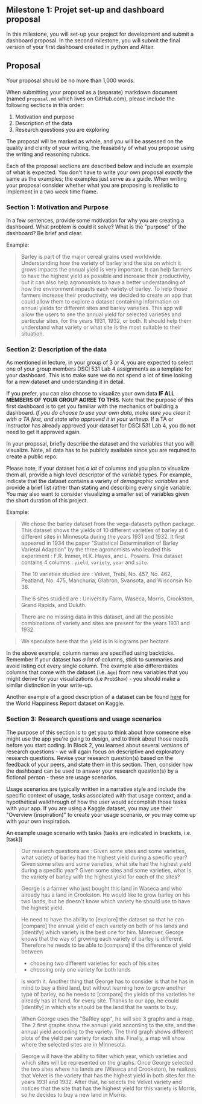 ## Milestone 1: Projet set-up and dashboard proposal

In this milestone, you will set-up your project for development and submit a dashboard proposal. In the second milestone, you will submit the final version of your first dashboard created in python and Altair.

## Proposal

Your proposal should be no more than 1,000 words.

When submitting your proposal as a (separate) markdown document (named `proposal.md` which lives on GitHub.com), please include the following sections in this order:

1. Motivation and purpose
2. Description of the data
3. Research questions you are exploring

The proposal will be marked as whole, and you will be assessed on the quality and clarity of your writing, the feasability of what you propose using the writing and reasoning rubrics.

Each of the proposal sections are described below and include an example of what is expected. You don't have to write your own proposal _exactly_ the same as the examples; the examples just serve as a guide. When writing your proposal consider whether what you are proposing is realistic to implement in a two week time frame.

### Section 1: Motivation and Purpose

In a few sentences, provide some motivation for why you are creating a dashboard. What problem is could it solve? What is the "purpose" of the dashboard? Be brief and clear.

Example:

> Barley is part of the major cereal grains used worldwide. Understanding how the variety of barley and the site on which it grows impacts the annual yield is very important. It can help farmers to have the highest yield as possible and increase their productivity, but it can also help agronomists to have a better understanding of how the environment impacts each variety of barley. To help those farmers increase their productivity, we decided to create an app that could allow them to explore a dataset containing information on annual yields for different sites and barley varieties. This app will allow the users to see the annual yield for selected varieties and particular sites, for the years 1931, 1932, or both. It should help them understand what variety or what site is the most suitable to their situation.


### Section 2: Description of the data

As mentioned in lecture, in your group of 3 or 4, you are expected to select one of your group members DSCI 531 Lab 4 assignments as a template for your dashboard. 
This is to make sure we do not spend a lot of time looking for a new dataset and understanding it in detail.

If you prefer, you can also choose to visualize your own data **IF ALL MEMBERS OF YOUR GROUP AGREE TO THIS**. Note that the purpose of this first dashboard is to get you familiar with the mechanics of building a dashboard. _If you do choose to use your own data, make sure you clear it with a TA first, and state who approved it in your writeup._ If a TA or instructor has already approved your dataset for DSCI 531 Lab 4, you do not need to get it approved again.

In your proposal, briefly describe the dataset and the variables that you will visualize. Note, all data has to be publicly available since you are required to create a public repo.

Please note, if your dataset has _a lot_ of columns and you plan to visualize them all, provide a high level descriptor of the variable types. For example, indicate that the dataset contains a variety of _demographic variables_ and provide a brief list rather than stating and describing every single variable. You may also want to consider visualizing a smaller set of variables given the short duration of this project.

Example:

> We chose the barley dataset from the vega-datasets python package. This dataset shows the yields of 10 different varieties of barley at 6 different sites in Minnesota during the years 1931 and 1932. It first appeared in 1934 the paper "Statistical Determination of Barley Varietal Adaption" by the three agronomists who leaded this experiment : F.R. Immer, H.K. Hayes, and L. Powers.
This dataset contains 4 columns : `yield`, `variety`, `year` and `site`.

> The 10 varieties studied are : Velvet, Trebi, No. 457, No. 462, Peatland, No. 475, Manchuria, Glabron, Svansota, and Wisconsin No 38.

> The 6 sites studied are : University Farm, Waseca, Morris, Crookston, Grand Rapids, and Duluth.

> There are no missing data in this dataset, and all the possible combinations of variety and sites are present for the years 1931 and 1932.

> We speculate here that the yield is in kilograms per hectare.


In the above example, column names are specified using backticks. Remember if your dataset has _a lot_ of columns, stick to summaries and avoid listing out every single column. The example also differentiates columns that come with the dataset (i.e. `Age`) from new variables that you might derive for your visualizations (i.e `ProbShow`) - you should make a similar distinction in your write-up.

Another example of a good description of a dataset can be found [here](https://www.kaggle.com/unsdsn/world-happiness) for the World Happiness Report dataset on Kaggle.

### Section 3: Research questions and usage scenarios

The purpose of this section is to get you to think about how someone else might use the app you're going to design, and to think about those needs before you start coding. 
In Block 2, you learned about several versions of research questions - we will again focus on descriptive and exploratory research questions. 
Revise your research question(s) based on the feedback of your peers, and state them in this section.
Then, consider how the dashboard can be used to answer your research question(s) by a fictional person - these are usage scenarios.

Usage scenarios are typically written in a narrative style and include the specific context of usage, tasks associated with that usage context, and a hypothetical walkthrough of how the user would accomplish those tasks with your app. 
If you are using a Kaggle dataset, you may use their "Overview (inspiration)" to create your usage scenario, or you may come up with your own inspiration.

An example usage scenario with tasks (tasks are indicated in brackets, i.e. [task])

> Our research questions are : 
Given some sites and some varieties, what variety of barley had the highest yield during a specific year?
Given some sites and some varieties, what site had the highest yield during a specific year?
Given some sites and some varieties, what is the variety of barley with the highest yield for each of the sites?

> George is a farmer who just bought this land in Waseca and who already has a land in Crookston. He would like to grow barley on his two lands, but he doesn't know which variety he should use to have the highest yield. 

> He need to have the ability to [explore] the dataset so that he can [compare] the annual yield of each variety on both of his lands and [identify] which variety is the best one for him. Moreover, George knows that the way of growing each variety of barley is different. 
> Therefore he needs to be able to [compare] if the difference of yield between 
> - choosing two different varieties for each of his sites 
> - choosing only one variety for both lands 

> is worth it. Another thing that George has to consider is that he has in mind to buy a third land, but without learning how to grow another type of barley, so he needs to [compare] the yields of the varieties he already has at hand, for every site. Thanks to our app, he could [identify] in which site should be the land that he wants to buy. 

> When George uses the "BaRley app", he will see 3 graphs and a map. The 2 first graphs show the annual yield according to the site, and the annual yield according to the variety. The third graph shows different plots of the yield per variety for each site. Finally, a map will show where the selected sites are in Minnesota.

> George will have the ability to filter which year, which varieties and which sites will be represented on the graphs.
Once George selected the two sites where his lands are (Waseca and Crookston), he realizes that Velvet is the variety that has the highest yield in both sites for the years 1931 and 1932. After that, he selects the Velvet variety and notices that the site that has the highest yield for this variety is Morris, so he decides to buy a new land in Morris.
